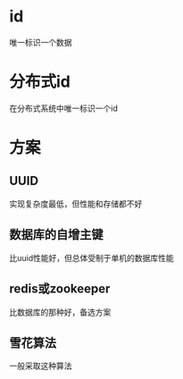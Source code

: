 # id
唯一标识一个数据
# 分布式id
在分布式系统中唯一标识一个id
# 方案
## UUID
实现复杂度最低，但性能和存储都不好
## 数据库的自增主键
比uuid性能好，但总体受制于单机的数据库性能
## redis或zookeeper
比数据库的那种好，备选方案
## 雪花算法
一般采取这种算法

